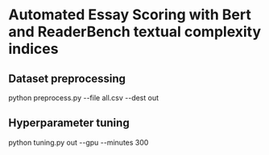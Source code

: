 # Automated Essay Scoring with Bert and ReaderBench textual complexity indices

## Dataset preprocessing
python preprocess.py --file all.csv --dest out

## Hyperparameter tuning
python tuning.py out --gpu --minutes 300
